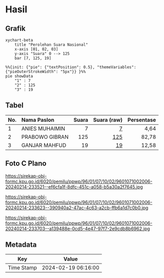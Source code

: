 # Hasil

## Grafik

```mermaid
xychart-beta
    title "Perolehan Suara Nasional"
    x-axis [01, 02, 03]
    y-axis "Suara" 0 --> 125
    bar [7, 125, 19]
```

```mermaid
%%{init: {"pie": {"textPosition": 0.5}, "themeVariables": {"pieOuterStrokeWidth": "5px"}} }%%
pie showData
    "1" : 7
    "2" : 125
    "3" : 19
```

## Tabel

| No. | Nama Paslon    | Suara | Suara (raw) | Persentase |
|:--- |:-------------- | -----:| -----------:| ----------:|
| 1   | ANIES MUHAIMIN | 7     | [7][p-1]    | 4,64       |
| 2   | PRABOWO GIBRAN | 125   | [125][p-2]  | 82,78      |
| 3   | GANJAR MAHFUD  | 19    | [19][p-3]   | 12,58      |


[p-1]: https://github.com/gigit-pemilu/pemilu-2024/blob/main/pilpres/hitung-suara/sub/96-papua-barat-daya/sub/01-sorong/sub/07-aimas/sub/1002-malawili/sub/006-tps/sub/paslon-1.txt
[p-2]: https://github.com/gigit-pemilu/pemilu-2024/blob/main/pilpres/hitung-suara/sub/96-papua-barat-daya/sub/01-sorong/sub/07-aimas/sub/1002-malawili/sub/006-tps/sub/paslon-2.txt
[p-3]: https://github.com/gigit-pemilu/pemilu-2024/blob/main/pilpres/hitung-suara/sub/96-papua-barat-daya/sub/01-sorong/sub/07-aimas/sub/1002-malawili/sub/006-tps/sub/paslon-3.txt

## Foto C Plano

https://sirekap-obj-formc.kpu.go.id/6020/pemilu/ppwp/96/01/07/10/02/9601071002006-20240214-233521--ef6cfa1f-8dfc-451c-a058-b5a30a2f7645.jpg

https://sirekap-obj-formc.kpu.go.id/6020/pemilu/ppwp/96/01/07/10/02/9601071002006-20240214-233623--390940a2-47ac-4c63-a2cb-ffb6a1d7c0b0.jpg

https://sirekap-obj-formc.kpu.go.id/6020/pemilu/ppwp/96/01/07/10/02/9601071002006-20240214-233703--a139488e-0cd5-4e47-97f7-2e9cdb8b6962.jpg


## Metadata

| Key        | Value               |
| ---------- | ------------------- |
| Time Stamp | 2024-02-19 06:16:00 |




